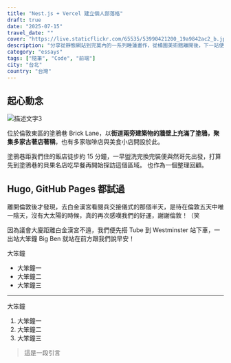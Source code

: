 ```yaml
---
title: "Nest.js + Vercel 建立個人部落格"
draft: true
date: "2025-07-15"
travel_date: ""
cover: "https://live.staticflickr.com/65535/53990421200_19a9842ac2_b.jpg"
description: "分享從靜態網站到完莫內的一系列睡蓮畫作，從橘園美術館離開後，下一站便是登頂凱旋門。"
category: "essays"
tags: ["隨筆", "Code", "前端"]
city: "台北"
country: "台灣"
---
```


## 起心動念

![描述文字3](https://live.staticflickr.com/65535/54011059145_faf17102f7_b.jpg)

位於倫敦東區的塗鴉巷 Brick Lane，以**街道兩旁建築物的牆壁上充滿了塗鴉，聚集多家古著店著稱**，也有多家咖啡店與美食小店開設於此。

塗鴉巷距我們住的飯店徒步約 15 分鐘，一早盥洗完換完裝便與然哥先出發，打算先到塗鴉巷的貝果名店吃早餐再開始探訪這個區域。
也作為一個整理回顧。

## Hugo, GitHub Pages 都試過

離開倫敦後才發現，去白金漢宮看閱兵交接儀式的那個半天，是待在倫敦五天中唯一陰天，沒有大太陽的時候，真的再次感嘆我們的好運，謝謝倫敦！（笑

因為議會大廈距離白金漢宮不遠，我們便先搭 Tube 到 Westminster 站下車，一出站大笨鐘 Big Ben 就站在前方跟我們說早安！

大笨鐘
- 大笨鐘一
- 大笨鐘二
- 大笨鐘三
  
---

大笨鐘
1. 大笨鐘一
2. 大笨鐘二
3. 大笨鐘三

> 這是一段引言
